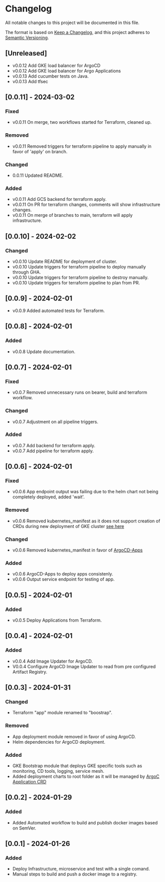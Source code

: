 # Changelog

All notable changes to this project will be documented in this file.

The format is based on [Keep a Changelog](https://keepachangelog.com/en/1.1.0/),
and this project adheres to [Semantic Versioning](https://semver.org/spec/v2.0.0.html).

## [Unreleased]

- v0.0.12 Add GKE load balancer for ArgoCD
- v0.0.12 Add GKE load balancer for Argo Applications
- v0.0.13 Add cucumber tests on Java.
- v0.0.13 Add tfsec

## [0.0.11] - 2024-03-02

### Fixed

- v0.0.11 On merge, two workflows started for Terraform, cleaned up.

### Removed

- v0.0.11 Removed triggers for terraform pipeline to apply manually in favor of 'apply' on branch.

### Changed

- 0.0.11 Updated README.

### Added

- v0.0.11 Add GCS backend for terraform apply.
- v0.0.11 On PR for terraform changes, comments will show infrastructure changes.
- v0.0.11 On merge of branches to main, terraform will apply infrastructure.

## [0.0.10] - 2024-02-02

### Changed

- v0.0.10 Update README for deployment of cluster.
- v0.0.10 Update triggers for terraform pipeline to deploy manually through GHA.
- v0.0.10 Update triggers for terraform pipeline to destroy manually.
- v0.0.10 Update triggers for terraform pipeline to plan from PR.

## [0.0.9] - 2024-02-01

- v0.0.9 Added automated tests for Terraform.

## [0.0.8] - 2024-02-01

### Added

- v0.0.8 Update documentation.

## [0.0.7] - 2024-02-01

### Fixed

- v0.0.7 Removed unnecessary runs on bearer, build and terraform workflow.

### Changed

- v0.0.7 Adjustment on all pipeline triggers.

### Added

- v0.0.7 Add backend for terraform apply.
- v0.0.7 Add pipeline for terraform apply.

## [0.0.6] - 2024-02-01

### Fixed

- v0.0.6 App endpoint output was failing due to the helm chart not being completely deployed, added 'wait'.

### Removed

- v0.0.6 Removed kubernetes_manifest as it does not support creation of CRDs during new deployment of GKE cluster [see here](https://github.com/hashicorp/terraform-provider-kubernetes/issues/1775)

### Changed

- v0.0.6 Removed kubernetes_manifest in favor of [ArgoCD-Apps](https://artifacthub.io/packages/helm/argo/argocd-apps)

### Added

- v0.0.6 ArgoCD-Apps to deploy apps consistenly.
- v0.0.6 Output service endpoint for testing of app.

## [0.0.5] - 2024-02-01

### Added

- v0.0.5 Deploy Applications from Terraform.

## [0.0.4] - 2024-02-01

### Added

- v0.0.4 Add Image Updater for ArgoCD.
- V0.0.4 Configure ArgoCD Image Updater to read from pre configured Artifact Registry.

## [0.0.3] - 2024-01-31

### Changed

- Terraform "app" module renamed to "boostrap".

### Removed

- App deployment module removed in favor of using ArgoCD.
- Helm dependencies for ArgoCD deployment.

### Added

- GKE Bootstrap module that deploys GKE specific tools such as monitoring, CD tools, logging, service mesh.
- Added deployment charts to root folder as it will be managed by [ArgoC Application CRD](https://nandhabalanmarimuthu.medium.com/argo-cd-applications-b1e5bcb3c6af)

## [0.0.2] - 2024-01-29

### Added

- Added Automated workflow to build and publish docker images based on SemVer.

## [0.0.1] - 2024-01-26

### Added

- Deploy Infrastructure, microservice and test with a single comand.
- Manual steps to build and push a docker image to a registry.
